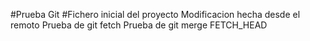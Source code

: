 #Prueba Git
#Fichero inicial del proyecto
Modificacion hecha desde el remoto
Prueba de git fetch
Prueba de git merge FETCH_HEAD
